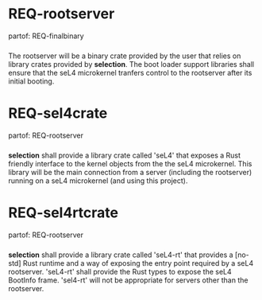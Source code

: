 # REQ-rootserver
partof: REQ-finalbinary
###
The rootserver will be a binary crate provided by the user that relies on library
crates provided by **selection**. The boot loader support libraries shall ensure
that the seL4 microkernel tranfers control to the rootserver after its initial booting.


# REQ-sel4crate
partof: REQ-rootserver
###
**selection** shall provide a library crate called 'seL4' that exposes a Rust
friendly interface to the kernel objects from the the seL4 microkernel. This
library will be the main connection from a server (including the rootserver)
running on a seL4 microkernel (and using this project).


# REQ-sel4rtcrate
partof: REQ-rootserver
###
**selection** shall provide a library crate called 'seL4-rt' that provides a
[no-std] Rust runtime and a way of exposing the entry point required by a seL4
rootserver. 'seL4-rt' shall provide the Rust types to expose the seL4 BootInfo
frame. 'sel4-rt' will not be appropriate for servers other than the rootserver.